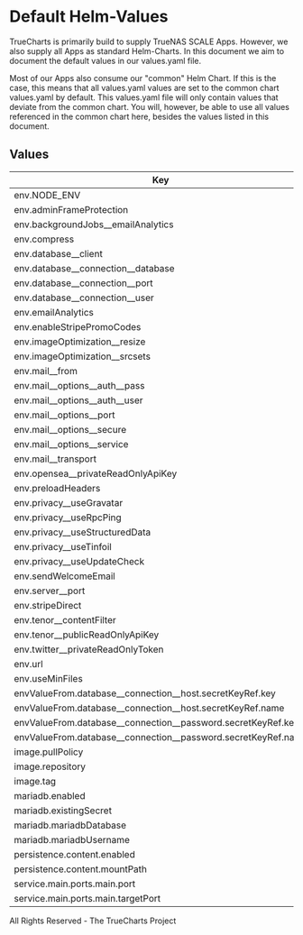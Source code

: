 # Default Helm-Values

TrueCharts is primarily build to supply TrueNAS SCALE Apps.
However, we also supply all Apps as standard Helm-Charts. In this document we aim to document the default values in our values.yaml file.

Most of our Apps also consume our "common" Helm Chart.
If this is the case, this means that all values.yaml values are set to the common chart values.yaml by default. This values.yaml file will only contain values that deviate from the common chart.
You will, however, be able to use all values referenced in the common chart here, besides the values listed in this document.

## Values

| Key | Type | Default | Description |
|-----|------|---------|-------------|
| env.NODE_ENV | string | `"production"` |  |
| env.adminFrameProtection | bool | `true` |  |
| env.backgroundJobs__emailAnalytics | bool | `true` |  |
| env.compress | bool | `true` |  |
| env.database__client | string | `"mysql"` |  |
| env.database__connection__database | string | `"{{ .Values.mariadb.mariadbDatabase }}"` |  |
| env.database__connection__port | int | `3306` |  |
| env.database__connection__user | string | `"{{ .Values.mariadb.mariadbUsername }}"` |  |
| env.emailAnalytics | bool | `true` |  |
| env.enableStripePromoCodes | bool | `false` |  |
| env.imageOptimization__resize | bool | `true` |  |
| env.imageOptimization__srcsets | bool | `true` |  |
| env.mail__from | string | `""` |  |
| env.mail__options__auth__pass | string | `""` |  |
| env.mail__options__auth__user | string | `""` |  |
| env.mail__options__port | string | `""` |  |
| env.mail__options__secure | bool | `false` |  |
| env.mail__options__service | string | `""` |  |
| env.mail__transport | string | `""` |  |
| env.opensea__privateReadOnlyApiKey | string | `""` |  |
| env.preloadHeaders | bool | `false` |  |
| env.privacy__useGravatar | bool | `false` |  |
| env.privacy__useRpcPing | bool | `false` |  |
| env.privacy__useStructuredData | bool | `false` |  |
| env.privacy__useTinfoil | bool | `true` |  |
| env.privacy__useUpdateCheck | bool | `false` |  |
| env.sendWelcomeEmail | bool | `true` |  |
| env.server__port | string | `"{{ .Values.service.main.ports.main.port }}"` |  |
| env.stripeDirect | bool | `false` |  |
| env.tenor__contentFilter | string | `"off"` |  |
| env.tenor__publicReadOnlyApiKey | string | `""` |  |
| env.twitter__privateReadOnlyToken | string | `""` |  |
| env.url | string | `"http://localhost:10166"` |  |
| env.useMinFiles | bool | `true` |  |
| envValueFrom.database__connection__host.secretKeyRef.key | string | `"plainhost"` |  |
| envValueFrom.database__connection__host.secretKeyRef.name | string | `"mariadbcreds"` |  |
| envValueFrom.database__connection__password.secretKeyRef.key | string | `"mariadb-password"` |  |
| envValueFrom.database__connection__password.secretKeyRef.name | string | `"mariadbcreds"` |  |
| image.pullPolicy | string | `"IfNotPresent"` |  |
| image.repository | string | `"tccr.io/truecharts/ghost"` |  |
| image.tag | string | `"v4.41.1@sha256:977e72853df089f6cc2c105969f7eaf4eeaecb2b53178fc2ff71ca35aee20a42"` |  |
| mariadb.enabled | bool | `true` |  |
| mariadb.existingSecret | string | `"mariadbcreds"` |  |
| mariadb.mariadbDatabase | string | `"ghost"` |  |
| mariadb.mariadbUsername | string | `"ghost"` |  |
| persistence.content.enabled | bool | `true` |  |
| persistence.content.mountPath | string | `"/var/lib/ghost/content"` |  |
| service.main.ports.main.port | int | `10166` |  |
| service.main.ports.main.targetPort | int | `10166` |  |

All Rights Reserved - The TrueCharts Project

